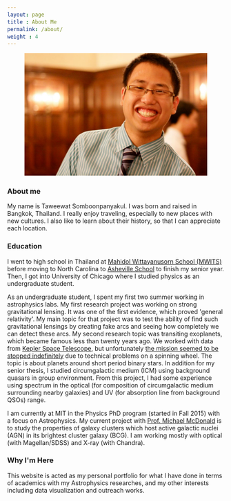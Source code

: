 ```yaml
---
layout: page
title : About Me
permalink: /about/
weight : 4
---
```


<figure><center>
  <img width="500" src="/images/taweewat.jpg"/>
</center></figure>

<!--![Boston Skylines](/images/taweewat.jpg)-->

### About me
My name is Taweewat Somboonpanyakul. I was born and raised in Bangkok, Thailand. I really enjoy traveling, especially to new places with new cultures. I also like to learn about their history, so that I can appreciate each location.

### Education

I went to high school in Thailand at [Mahidol Wittayanusorn School (MWITS)](https://www.mwit.ac.th/mwit-eng/) before moving to North Carolina to [Asheville School](http://www.ashevilleschool.org/) to finish my senior year. Then, I got into University of Chicago where I studied physics as an undergraduate student.

As an undergraduate student, I spent my first two summer working in astrophysics labs. My first research project was working on strong gravitational lensing. It was one of the first evidence, which proved 'general relativity'. My main topic for that project was to test the ability of find such gravitational lensings by creating fake arcs and seeing how completely we can detect these arcs. My second research topic was transiting exoplanets, which became famous less than twenty years ago. We worked with data from [Kepler Space Telescope](http://kepler.nasa.gov/), but unfortunately [the mission seemed to be stopped indefinitely](https://www.newscientist.com/article/dn23550-kepler-telescopes-planet-hunting-days-crunch-to-a-close/#.UcvCEj7wKT4) due to technical problems on a spinning wheel. The topic is about planets around short period binary stars. In addition for my senior thesis, I studied circumgalactic medium (ICM) using background quasars in group environment. From this project, I had some experience using spectrum in the optical (for composition of circumgalactic medium surrounding nearby galaxies) and UV (for absorption line from background QSOs) range.

I am currently at MIT in the Physics PhD program (started in Fall 2015) with a focus on Astrophysics. My current project with [Prof. Michael McDonald](http://space.mit.edu/~mcdonald/) is to study the properties of galaxy clusters which host active galactic nuclei (AGN) in its brightest cluster galaxy (BCG). I am working mostly with optical (with Magellan/SDSS) and X-ray (with Chandra).

### Why I'm Here
This website is acted as my personal portfolio for what I have done in terms of academics with my Astrophysics researches, and my other interests including data visualization and outreach works.
